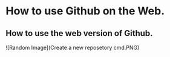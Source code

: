 # How to use Github on the Web.

## How to use the web version of Github.

![Random Image](Create a new reposetory cmd.PNG)
